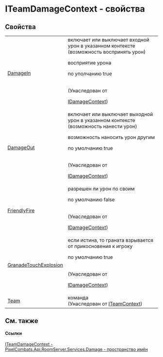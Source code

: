 # ITeamDamageContext - свойства




## Свойства
<table>
<tr>
<td><a href="01009ce5-591e-e7b6-f100-c6427f7dd5a3">DamageIn</a></td>
<td>включает или выключает входной урон в указанном контексте (возможность воспринять урон) <p>восприятие урона</p><p>

по уполчанию true</p><br />(Унаследован от <a href="cce855dd-40cf-d2e9-c71d-c888296e2344">

IDamageContext</a>)</td></tr>
<tr>
<td><a href="696d1b61-f099-443a-05a0-5f46a3226a1b">DamageOut</a></td>
<td>включает или выключает выходной урон в указанном контексте (возможность нанести урон) <p>возможность наносить урон другим</p><p>

по умолчанию true</p><br />(Унаследован от <a href="cce855dd-40cf-d2e9-c71d-c888296e2344">

IDamageContext</a>)</td></tr>
<tr>
<td><a href="6f934d25-c81e-f406-cdc2-cfb6494c99d5">FriendlyFire</a></td>
<td>разрешен ли урон по своим <p>по умолчанию false</p><br />(Унаследован от <a href="cce855dd-40cf-d2e9-c71d-c888296e2344">

IDamageContext</a>)</td></tr>
<tr>
<td><a href="6be8f6ad-a2c9-60fe-c233-1f6b3605b401">GranadeTouchExplosion</a></td>
<td>если истина, то граната взрывается от прикосновения к игроку <p>по умолчанию true</p><br />(Унаследован от <a href="cce855dd-40cf-d2e9-c71d-c888296e2344">

IDamageContext</a>)</td></tr>
<tr>
<td><a href="e5f52199-2e2c-2106-0d49-430b7485c7fc">Team</a></td>
<td>команда<br />(Унаследован от <a href="a8846ebd-5101-020e-d311-1e59d7401548">ITeamContext</a>)</td></tr>
</table>

## См. также


#### Ссылки
<a href="179f5c34-f040-d63f-bd23-205bf27385e5">ITeamDamageContext - </a>  
<a href="1d025921-8e2c-5bf2-82bb-de99dd30cacf">PixelCombats.Api.RoomServer.Services.Damage - пространство имён</a>  
